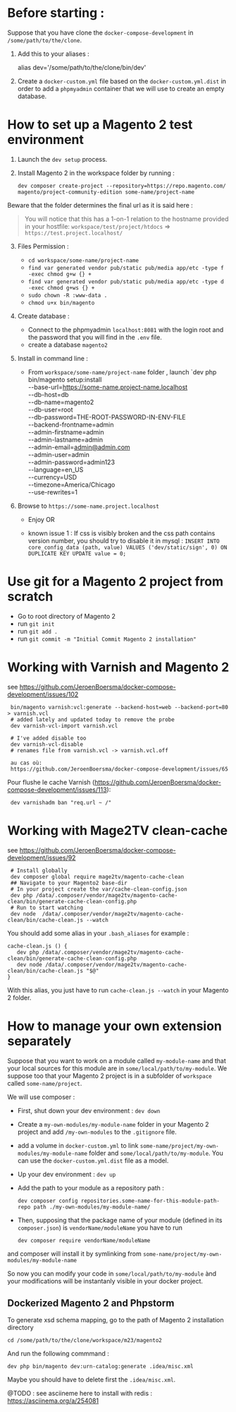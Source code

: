 # Before starting :

Suppose that you have clone the `docker-compose-development` in `/some/path/to/the/clone`.

1. Add this to your aliases : 

      alias dev='/some/path/to/the/clone/bin/dev'
2. Create a `docker-custom.yml` file based on the `docker-custom.yml.dist` in order to add a 
`phpmyadmin` container that we will use to create an empty database.

# How to set up a Magento 2 test environment 

1)  Launch the `dev setup` process. 

2) Install Magento 2 in the workspace folder by running :

     `dev composer create-project --repository=https://repo.magento.com/ magento/project-community-edition some-name/project-name`

 Beware that the folder determines the final url as it is said here :

> You will notice that this has a 1-on-1 relation to the hostname provided in your hostfile:
> `workspace/test/project/htdocs` => `https://test.project.localhost/`

3) Files Permission :
     - `cd workspace/some-name/project-name`
     - `find var generated vendor pub/static pub/media app/etc -type f -exec chmod g+w {} +`
     - `find var generated vendor pub/static pub/media app/etc -type d -exec chmod g+ws {} +`
     - `sudo chown -R :www-data . `
     - `chmod u+x bin/magento`
4)  Create database :
    - Connect to the phpmyadmin `localhost:8081` with the login root and the password that you will find in the `.env` file.
    - create a database `magento2`

5) Install in command line :

     - From `workspace/some-name/project-name` folder , launch `dev php bin/magento setup:install \
                 --base-url=https://some-name.project-name.localhost \
                 --db-host=db \
                 --db-name=magento2 \
                 --db-user=root \
                 --db-password=THE-ROOT-PASSWORD-IN-ENV-FILE \
                 --backend-frontname=admin \
                 --admin-firstname=admin \
                 --admin-lastname=admin \
                 --admin-email=admin@admin.com \
                 --admin-user=admin \
                 --admin-password=admin123 \
                 --language=en_US \
                 --currency=USD \
                 --timezone=America/Chicago \
                 --use-rewrites=1
                 
6) Browse to `https://some-name.project.localhost`

    - Enjoy OR                
                 
    - known issue 1 : If css is visibly broken and the css path contains version number, you should try to disable it in mysql :
`INSERT INTO core_config_data (path, value) VALUES ('dev/static/sign', 0)
 ON DUPLICATE KEY UPDATE value = 0;`

# Use git for a Magento 2 project from scratch

 - Go to root directory of Magento 2
 - run `git init`
 - run `git add .`
 - run `git commit -m "Initial Commit Magento 2 installation"`
         
# Working with Varnish and Magento 2

see https://github.com/JeroenBoersma/docker-compose-development/issues/102

     bin/magento varnish:vcl:generate --backend-host=web --backend-port=80 > varnish.vcl
     # added lately and updated today to remove the probe
     dev varnish-vcl-import varnish.vcl
     
     # I've added disable too
     dev varnish-vcl-disable
     # renames file from varnish.vcl -> varnish.vcl.off
     
     au cas où:
     https://github.com/JeroenBoersma/docker-compose-development/issues/65
     
     
Pour flushe le cache Varnish (https://github.com/JeroenBoersma/docker-compose-development/issues/113):

     dev varnishadm ban "req.url ~ /"
     
# Working with Mage2TV clean-cache

see https://github.com/JeroenBoersma/docker-compose-development/issues/92


     # Install globally
     dev composer global require mage2tv/magento-cache-clean
     ## Navigate to your Magento2 base-dir
     # In your project create the var/cache-clean-config.json
     dev php /data/.composer/vendor/mage2tv/magento-cache-clean/bin/generate-cache-clean-config.php
     # Run to start watching
     dev node  /data/.composer/vendor/mage2tv/magento-cache-clean/bin/cache-clean.js --watch
     
You should add some alias in your `.bash_aliases` for example :

    cache-clean.js () {
       dev php /data/.composer/vendor/mage2tv/magento-cache-clean/bin/generate-cache-clean-config.php
       dev node /data/.composer/vendor/mage2tv/magento-cache-clean/bin/cache-clean.js "$@"
    }
With this alias, you just have to run `cache-clean.js --watch` in your Magento 2 folder.
         

# How to manage your own extension separately

Suppose that you want to work on a module called `my-module-name` and that your local sources for this module
are in `some/local/path/to/my-module`. We suppose too that your Magento 2 project is in a subfolder of `workspace` called `some-name/project`.


We will use composer :
- First, shut down your dev environment : `dev down`
- Create a `my-own-modules/my-module-name` folder in your Magento 2 project and add `/my-own-modules` to the `.gitignore` file.
- add a volume in `docker-custom.yml` to link  `some-name/project/my-own-modules/my-module-name` folder and `some/local/path/to/my-module`.
You can use the `docker-custom.yml.dist` file as a model.
- Up your dev environment :  `dev up`
- Add the path to your module as a repository path :

      dev composer config repositories.some-name-for-this-module-path-repo path ./my-own-modules/my-module-name/ 
      
- Then, supposing that the package name of your module (defined in its `composer.json`) is `vendorName/moduleName` you have to run 

      dev composer require vendorName/moduleName
          
and composer will install it by symlinking from `some-name/project/my-own-modules/my-module-name`     

So now you can modify your code in `some/local/path/to/my-module` ànd your modifications will be instantanly 
visible in your docker project.

## Dockerized Magento 2 and Phpstorm


To generate xsd schema mapping, go to the path of Magento 2 installation directory 

    cd /some/path/to/the/clone/workspace/m23/magento2

And run the following commmand :

    dev php bin/magento dev:urn-catalog:generate .idea/misc.xml 

Maybe you should have to delete first the `.idea/misc.xml`.    

@TODO :
see asciineme here to install with redis :
https://asciinema.org/a/254081


